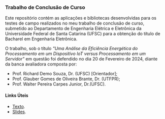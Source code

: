 ### Trabalho de Conclusão de Curso
Este repositório contém as aplicações e bibliotecas desenvolvidas para os testes de campo realizados no meu trabalho de conclusão de curso, submetido ao Departamento de Engenharia Elétrica e Eletrônica da Universidade Federal de Santa Catarina (UFSC) para a obtenção do título de Bacharel em Engenharia Eletrônica.

O trabalho, sob o título *"Uma Análise da Eficiência Energética do Processamento em um Dispositivo IoT versus Processamento em um Servidor"* em questão foi defendido no dia 20 de Fevereiro de 2024, diante da banca avaliadora composta por:
- Prof. Richard Demo Souza, Dr. (UFSC) [Orientador];
- Prof. Glauber Gomes de Oliveira Brante, Dr. (UTFPR);
- Prof. Walter Pereira Carpes Junior, Dr.(UFSC).

#### Links Úteis
- [Texto](google.com).  
- [Slides](google.com).
